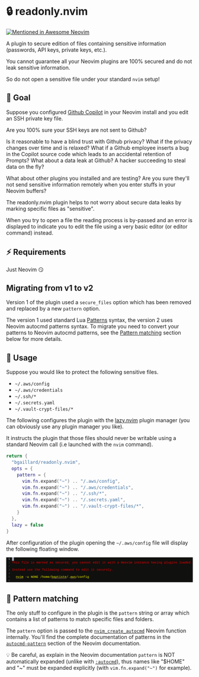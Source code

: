 # :lock: readonly.nvim

[![Mentioned in Awesome Neovim](https://awesome.re/mentioned-badge-flat.svg)](https://github.com/rockerBOO/awesome-neovim)

A plugin to secure edition of files containing sensitive information (passwords, API keys, private keys, etc.).

You cannot guarantee all your Neovim plugins are 100% secured and do not leak sensitive information. 

So do not open a sensitive file under your standard `nvim` setup!

## :rocket: Goal

Suppose you configured [Github Copilot](https://github.com/features/copilot) in your Neovim install and you edit an SSH private key file. 

Are you 100% sure your SSH keys are not sent to Github?

Is it reasonable to have a blind trust with Github privacy? What if the privacy changes over time and is relaxed? What if a Github employee inserts a bug in the Copilot source code which leads to an accidental retention of Prompts? What about a data leak at Github? A hacker succeeding to steal data on the fly?

What about other plugins you installed and are testing? Are you sure they'll not send sensitive information remotely when you enter stuffs in your Neovim buffers?

The readonly.nvim plugin helps to not worry about secure data leaks by marking specific files as "sensitive".

When you try to open a file the reading process is by-passed and an error is displayed to indicate you to edit the file using a very basic editor (or editor command) instead.

## :zap: Requirements

Just Neovim :smirk:

## Migrating from v1 to v2

Version 1 of the plugin used a `secure_files` option which has been removed and replaced by a new `pattern` option.

The version 1 used standard Lua [Patterns](https://www.lua.org/pil/20.2.html) syntax, the version 2 uses Neovim autocmd patterns syntax. To migrate you need to convert your patterns to Neovim autocmd patterns, see the [Pattern matching](#large_blue_diamond-pattern-matching) section below for more details.

## :pencil: Usage

Suppose you would like to protect the following sensitive files.

- `~/.aws/config`
- `~/.aws/credentials`
- `~/.ssh/*`
- `~/.secrets.yaml`
- `~/.vault-crypt-files/*`

The following configures the plugin with the [lazy.nvim](https://github.com/folke/lazy.nvim) plugin manager (you can obviously use any plugin manager you like). 

It instructs the plugin that those files should never be writable using a standard Neovim call (i.e launched with the `nvim` command).

```lua
return {
  "bgaillard/readonly.nvim",
  opts = {
    pattern = {
      vim.fn.expand("~") .. "/.aws/config",
      vim.fn.expand("~") .. "/.aws/credentials",
      vim.fn.expand("~") .. "/.ssh/*",
      vim.fn.expand("~") .. "/.secrets.yaml",
      vim.fn.expand("~") .. "/.vault-crypt-files/*",
    }
  },
  lazy = false
}
```

After configuration of the plugin opening the `~/.aws/config` file will display the following floating window.

![readonly.nvim buffer](doc/img/readonly.nvim-buffer.png "readonly.nvim buffer")

## :large_blue_diamond: Pattern matching

The only stuff to configure in the plugin is the `pattern` string or array which contains a list of patterns to match specific files and folders.

The `pattern` option is passed to the [`nvim_create_autocmd`](https://neovim.io/doc/user/api.html#nvim_create_autocmd()) Neovim function internally. You'll find the complete documentation of patterns in the [`autocmd-pattern`](https://neovim.io/doc/user/autocmd.html#autocmd-pattern) section of the Neovim documentation.

:bulb: Be careful, as explain in the Neovim documentation `pattern` is NOT automatically expanded (unlike with [`:autocmd`](https://neovim.io/doc/user/autocmd.html#%3Aautocmd)), thus names like "$HOME" and "~" must be expanded explicitly (with `vim.fn.expand("~")` for example).
